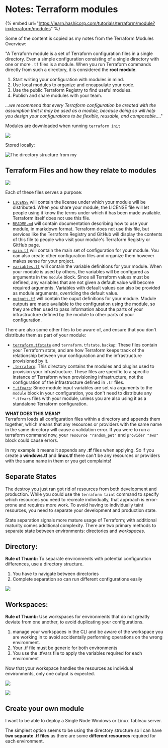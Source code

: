 # Notes: Terraform modules

{% embed url="https://learn.hashicorp.com/tutorials/terraform/module?in=terraform/modules" %}

Some of the content is copied as my notes from the Terraform Modules Overview:

"A Terraform module is a set of Terraform configuration files in a single directory. Even a simple configuration consisting of a single directory with one or more `.tf` files is a module. When you run Terraform commands directly from such a directory, it is considered the **root module**.

1. Start writing your configuration with modules in mind.&#x20;
2. Use local modules to organize and encapsulate your code.&#x20;
3. Use the public Terraform Registry to find useful modules.&#x20;
4. Publish and share modules with your team.&#x20;

_...we recommend that every Terraform configuration be created with the assumption that it may be used as a module, because doing so will help you design your configurations to be flexible, reusable, and composable._..."

Modules are downloaded when running `terraform init`

![](https://johnthompson365.com/wp-content/uploads/2020/12/image-14.png)

Stored locally:

![The directory structure from my ](https://johnthompson365.com/wp-content/uploads/2020/12/image-16.png)

## Terraform Files and how they relate to modules <a href="block-3e90f5e5-58b0-47c5-903c-60f79d1107fb" id="block-3e90f5e5-58b0-47c5-903c-60f79d1107fb"></a>

![](https://johnthompson365.com/wp-content/uploads/2020/12/image-18.png)

Each of these files serves a purpose:

* [`LICENSE`](https://learn.hashicorp.com/tutorials/terraform/module-create?in=terraform/modules#license) will contain the license under which your module will be distributed. When you share your module, the LICENSE file will let people using it know the terms under which it has been made available. Terraform itself does not use this file.
* [`README.md`](https://learn.hashicorp.com/tutorials/terraform/module-create?in=terraform/modules#readme-md) will contain documentation describing how to use your module, in markdown format. Terraform does not use this file, but services like the Terraform Registry and GitHub will display the contents of this file to people who visit your module's Terraform Registry or GitHub page.
* [`main.tf`](https://learn.hashicorp.com/tutorials/terraform/module-create?in=terraform/modules#main-tf) will contain the main set of configuration for your module. You can also create other configuration files and organize them however makes sense for your project.
* [`variables.tf`](https://learn.hashicorp.com/tutorials/terraform/module-create?in=terraform/modules#variables-tf) will contain the variable definitions for your module. When your module is used by others, the variables will be configured as arguments in the `module` block. Since all Terraform values must be defined, any variables that are not given a default value will become required arguments. Variables with default values can also be provided as module arguments, overriding the default value.
* [`outputs.tf`](https://learn.hashicorp.com/tutorials/terraform/module-create?in=terraform/modules#outputs-tf) will contain the ouput definitions for your module. Module outputs are made available to the configuration using the module, so they are often used to pass information about the parts of your infrastructure defined by the module to other parts of your configuration.

There are also some other files to be aware of, and ensure that you don't distribute them as part of your module:

* [`terraform.tfstate`](https://learn.hashicorp.com/tutorials/terraform/module-create?in=terraform/modules#terraform-tfstate) and `terraform.tfstate.backup`: These files contain your Terraform state, and are how Terraform keeps track of the relationship between your configuration and the infrastructure provisioned by it.
* [`.terraform`](https://learn.hashicorp.com/tutorials/terraform/module-create?in=terraform/modules#terraform): This directory contains the modules and plugins used to provision your infrastructure. These files are specific to a specific instance of Terraform when provisioning infrastructure, not the configuration of the infrastructure defined in `.tf` files.
* [`*.tfvars`](https://learn.hashicorp.com/tutorials/terraform/module-create?in=terraform/modules#tfvars): Since module input variables are set via arguments to the `module` block in your configuration, you don't need to distribute any `*.tfvars` files with your module, unless you are also using it as a standalone Terraform configuration.

**WHAT DOES THIS MEAN?**\
Terraform loads all configuration files within a directory and appends them together, which means that any resources or providers with the same name in the same directory will cause a validation error. If you were to run a terraform command now, your `resource "random_pet"` and `provider "aws"` block could cause errors.

In my example it means it appends any **.tf** files when applying. So if you create a **windows.tf** and **linux.tf** there can't be any resources or providers with the same name in them or you get complaints!

## Separate States

The destroy you just ran got rid of resources from both development and production. While you could use the `terraform taint` command to specify which resources you need to recreate individually, that approach is error-prone and requires more work. To avoid having to individually taint resources, you need to separate your development and production state.

State separation signals more mature usage of Terraform; with additional maturity comes additional complexity. There are two primary methods to separate state between environments: directories and _workspaces_.

## Directory:

**Rule of Thumb:** To separate environments with potential configuration differences, use a directory structure.

1. You have to navigate between directories
2. Complete separation so can run different configurations easily

![](https://johnthompson365.com/wp-content/uploads/2020/12/image-20.png)

## Workspaces:

**Rule of Thumb:** Use workspaces for environments that do not greatly deviate from one another, to avoid duplicating your configurations.

1. manage your workspaces in the CLI and be aware of the workspace you are working in to avoid accidentally performing operations on the wrong environment.
2. Your .tf file must be generic for both environments
3. You use the .tfvars file to apply the variables required for each environment

Now that your workspace handles the resources as individual environments, only one output is expected.

![](https://johnthompson365.com/wp-content/uploads/2020/12/image-21.png)

![](broken-reference)

## Create your own module

I want to be able to deploy a Single Node Windows or Linux Tableau server.

The simplest option seems to be using the directory structure so I can have **two separate .tf files** as there are some **different resources** required for each environment.
